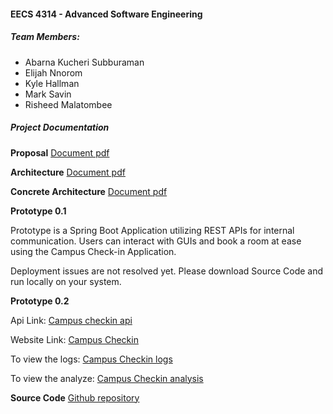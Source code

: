 

#### EECS 4314 - Advanced Software Engineering

##### **Team Members:**

   - Abarna Kucheri Subburaman
   - Elijah Nnorom
   - Kyle Hallman
   - Mark Savin
   - Risheed Malatombee


##### **Project Documentation**

**Proposal** [Document pdf](https://drive.google.com/file/d/10F0FFozyUxgNffo6z10Dk3jyJlc9AnHY/view?usp=sharing "Proposal document")

**Architecture** [Document pdf](https://drive.google.com/file/d/1jgQFd4eAiWMSj1cX76e2AYPBYMP_Su3K/view?usp=sharing "Architecture document")

**Concrete Architecture** [Document pdf](https://drive.google.com/file/d/1BOo_RWXfky3U-1aE1bFU3d10FpSjBPGd/view?usp=sharing "Concrete Architecture document")

**Prototype 0.1** 

Prototype is a Spring Boot Application utilizing REST APIs for internal communication. Users can interact with GUIs and book a room at ease using the Campus Check-in Application. 

Deployment issues are not resolved yet. Please download Source Code and run locally on your system.


**Prototype 0.2**

Api Link: [Campus checkin api](https://campuscheckin.herokuapp.com/)

Website Link: [Campus Checkin](https://campuscheckin2021-165t2w2fs.vercel.app/)

To view the logs: [Campus Checkin logs](https://campuscheckin2021-165t2w2fs.vercel.app/logs)

To view the analyze: [Campus Checkin analysis](https://campuscheckin2021-165t2w2fs.vercel.app/analyze)

**Source Code** [Github repository](https://github.com/abarnaks/4314 "Campus Checkin repository")


